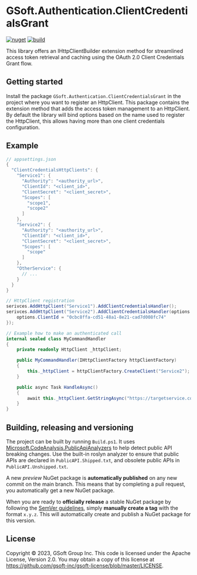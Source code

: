 # GSoft.Authentication.ClientCredentialsGrant

[![nuget](https://img.shields.io/nuget/v/GSoft.Authentication.Client.Credentials.Grant.svg?logo=nuget)](https://www.nuget.org/packages/GSoft.Authentication.Client.Credentials.Grant/)
[![build](https://img.shields.io/github/actions/workflow/status/gsoft-inc/gsoft-authentication-client-credentials-grant/publish.yml?logo=github&branch=main)](https://github.com/gsoft-inc/gsoft-authentication-client-credentials-grant/actions/workflows/publish.yml)

This library offers an IHttpClientBuilder extension method for streamlined access token retrieval and caching using the OAuth 2.0 Client Credentials Grant flow.

## Getting started

Install the package `GSoft.Authentication.ClientCredentialsGrant` in the project where you want to register an HttpClient.
This package contains the extension method that adds the access token management to an HttpClient.
By default the library will bind options based on the name used to register the HttpClient, this allows having more than one client credentials configuration.

## Example
```csharp
// appsettings.json
{
  "ClientCredentialsHttpClients": {
    "Service1": {
      "Authority": "<authority_url>",
      "ClientId": "<client_id>",
      "ClientSecret": "<client_secret>",
      "Scopes": [
        "scope1",
        "scope2"
      ]
    },
    "Service2": {
      "Authority": "<authority_url>",
      "ClientId": "<client_id>",
      "ClientSecret": "<client_secret>",
      "Scopes": [
        "scope"
      ]
    },
    "OtherService": {
      // ...
    }
  }
}

// HttpClient registration
serivces.AddHttpClient("Service1").AddClientCredentialsHandler();
serivces.AddHttpClient("Service2").AddClientCredentialsHandler(options => {
    options.ClientId = "0cbc8ffa-cd51-48a1-8e21-cad7d008fc74" 
});

// Example how to make an authenticated call
internal sealed class MyCommandHandler
{
    private readonly HttpClient _httpClient;

    public MyCommandHandler(IHttpClientFactory httpClientFactory)
    {
        this._httpClient = httpClientFactory.CreateClient("Service2");
    }

    public async Task HandleAsync()
    {
        await this._httpClient.GetStringAsync("https://targetservice.com");
    }
}

```

## Building, releasing and versioning

The project can be built by running `Build.ps1`. It uses [Microsoft.CodeAnalysis.PublicApiAnalyzers](https://github.com/dotnet/roslyn-analyzers/blob/main/src/PublicApiAnalyzers/PublicApiAnalyzers.Help.md) to help detect public API breaking changes. Use the built-in roslyn analyzer to ensure that public APIs are declared in `PublicAPI.Shipped.txt`, and obsolete public APIs in `PublicAPI.Unshipped.txt`.

A new *preview* NuGet package is **automatically published** on any new commit on the main branch. This means that by completing a pull request, you automatically get a new NuGet package.

When you are ready to **officially release** a stable NuGet package by following the [SemVer guidelines](https://semver.org/), simply **manually create a tag** with the format `x.y.z`. This will automatically create and publish a NuGet package for this version.

## License

Copyright © 2023, GSoft Group Inc. This code is licensed under the Apache License, Version 2.0. You may obtain a copy of this license at https://github.com/gsoft-inc/gsoft-license/blob/master/LICENSE.
